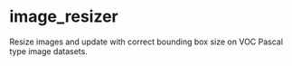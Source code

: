 # image_resizer
Resize images and update with correct bounding box size on VOC Pascal type image datasets.

